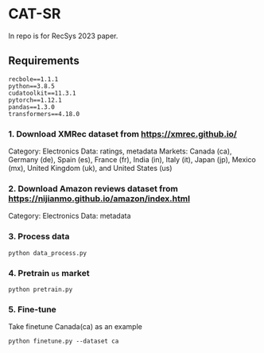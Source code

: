 # CAT-SR
In repo is for RecSys 2023 paper.

## Requirements

```
recbole==1.1.1
python==3.8.5
cudatoolkit==11.3.1
pytorch==1.12.1
pandas==1.3.0
transformers==4.18.0
```


### 1. Download XMRec dataset from https://xmrec.github.io/
Category: Electronics
Data: ratings, metadata
Markets: Canada (ca), Germany (de), Spain (es), France (fr), India (in), Italy (it), Japan (jp), Mexico (mx), United Kingdom (uk), and United States (us)

### 2. Download Amazon reviews dataset from https://nijianmo.github.io/amazon/index.html
Category: Electronics
Data: metadata

### 3. Process data
```
python data_process.py
```

### 4. Pretrain ```us``` market
```
python pretrain.py
```

### 5. Fine-tune
Take finetune Canada(ca) as an example
```
python finetune.py --dataset ca
```
